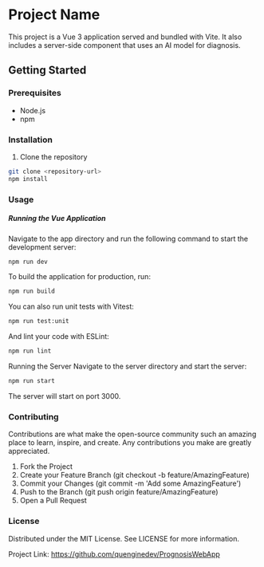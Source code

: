 # Project Name

This project is a Vue 3 application served and bundled with Vite. It also includes a server-side component that uses an AI model for diagnosis.

## Getting Started

### Prerequisites

- Node.js
- npm

### Installation

1. Clone the repository
```sh
git clone <repository-url>
npm install
```

### Usage
##### Running the Vue Application
Navigate to the app directory and run the following command to start the development server:
```sh
npm run dev
```
To build the application for production, run:
```sh
npm run build
```

You can also run unit tests with Vitest:
```sh
npm run test:unit
```

And lint your code with ESLint:
```sh
npm run lint
```

Running the Server
Navigate to the server directory and start the server:
```sh
npm run start
```
The server will start on port 3000.

### Contributing
Contributions are what make the open-source community such an amazing place to learn, inspire, and create. Any contributions you make are greatly appreciated.

1. Fork the Project
2. Create your Feature Branch (git checkout -b feature/AmazingFeature)
3. Commit your Changes (git commit -m 'Add some AmazingFeature')
4. Push to the Branch (git push origin feature/AmazingFeature)
5. Open a Pull Request

### License
Distributed under the MIT License. See LICENSE for more information.

Project Link: https://github.com/quenginedev/PrognosisWebApp
